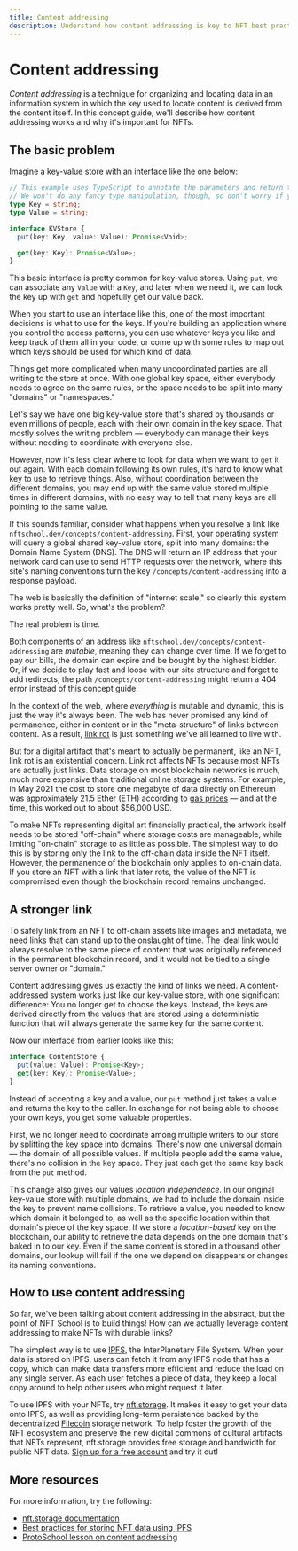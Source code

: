 ```yaml
---
title: Content addressing
description: Understand how content addressing is key to NFT best practices in this developer-focused guide.
---
```


# Content addressing

_Content addressing_ is a technique for organizing and locating data in an information system in which the key used to locate content is derived from the content itself. In this concept guide, we'll describe how content addressing works and why it's important for NFTs.

## The basic problem

Imagine a key-value store with an interface like the one below:

```typescript
// This example uses TypeScript to annotate the parameters and return types of our methods.
// We won't do any fancy type manipulation, though, so don't worry if you're not into TypeScript.
type Key = string;
type Value = string;

interface KVStore {
  put(key: Key, value: Value): Promise<Void>;

  get(key: Key): Promise<Value>;
}
```

This basic interface is pretty common for key-value stores. Using `put`, we can associate any `Value` with a `Key`, and later when we need it, we can look the key up with `get` and hopefully get our value back.

When you start to use an interface like this, one of the most important decisions is what to use for the keys. If you're building an application where you control the access patterns, you can use whatever keys you like and keep track of them all in your code, or come up with some rules to map out which keys should be used for which kind of data.

Things get more complicated when many uncoordinated parties are all writing to the store at once. With one global key space, either everybody needs to agree on the same rules, or the space needs to be split into many "domains" or "namespaces."

Let's say we have one big key-value store that's shared by thousands or even millions of people, each with their own domain in the key space. That mostly solves the writing problem — everybody can manage their keys without needing to coordinate with everyone else.

However, now it's less clear where to look for data when we want to `get` it out again. With each domain following its own rules, it's hard to know what key to use to retrieve things. Also, without coordination between the different domains, you may end up with the same value stored multiple times in different domains, with no easy way to tell that many keys are all pointing to the same value.

If this sounds familiar, consider what happens when you resolve a link like `nftschool.dev/concepts/content-addressing`. First, your operating system will query a global shared key-value store, split into many domains: the Domain Name System (DNS). The DNS will return an IP address that your network card can use to send HTTP requests over the network, where this site's naming conventions turn the key `/concepts/content-addressing` into a response payload.

The web is basically the definition of "internet scale," so clearly this system works pretty well. So, what's the problem?

The real problem is time.

Both components of an address like `nftschool.dev/concepts/content-addressing` are _mutable_, meaning they can change over time. If we forget to pay our bills, the domain can expire and be bought by the highest bidder. Or, if we decide to play fast and loose with our site structure and forget to add redirects, the path `/concepts/content-addressing` might return a 404 error instead of this concept guide.

In the context of the web, where _everything_ is mutable and dynamic, this is just the way it's always been. The web has never promised any kind of permanence, either in content or in the "meta-structure" of links between content. As a result, [link rot](https://en.wikipedia-on-ipfs.org/wiki/Link_rot) is just something we've all learned to live with.

But for a digital artifact that's meant to actually be permanent, like an NFT, link rot is an existential concern. Link rot affects NFTs because most NFTs are actually just links. Data storage on most blockchain networks is much, much more expensive than traditional online storage systems. For example, in May 2021 the cost to store one megabyte of data directly on Ethereum was approximately 21.5 Ether (ETH) according to [gas prices](https://ethgasstation.info) — and at the time, this worked out to about $56,000 USD.

To make NFTs representing digital art financially practical, the artwork itself needs to be stored "off-chain" where storage costs are manageable, while limiting "on-chain" storage to as little as possible. The simplest way to do this is by storing only the link to the off-chain data inside the NFT itself. However, the permanence of the blockchain only applies to on-chain data. If you store an NFT with a link that later rots, the value of the NFT is compromised even though the blockchain record remains unchanged.

## A stronger link

To safely link from an NFT to off-chain assets like images and metadata, we need links that can stand up to the onslaught of time. The ideal link would always resolve to the same piece of content that was originally referenced in the permanent blockchain record, and it would not be tied to a single server owner or "domain."

Content addressing gives us exactly the kind of links we need. A content-addressed system works just like our key-value store, with one significant difference: You no longer get to choose the keys. Instead, the keys are derived directly from the values that are stored using a deterministic function that will always generate the same key for the same content.

Now our interface from earlier looks like this:

```typescript
interface ContentStore {
  put(value: Value): Promise<Key>;
  get(key: Key): Promise<Value>;
}
```

Instead of accepting a key and a value, our `put` method just takes a value and returns the key to the caller. In exchange for not being able to choose your own keys, you get some valuable properties.

First, we no longer need to coordinate among multiple writers to our store by splitting the key space into domains. There's now one universal domain — the domain of all possible values. If multiple people add the same value, there's no collision in the key space. They just each get the same key back from the `put` method.

This change also gives our values _location independence_. In our original key-value store with multiple domains, we had to include the domain inside the key to prevent name collisions. To retrieve a value, you needed to know which domain it belonged to, as well as the specific location within that domain's piece of the key space. If we store a _location-based_ key on the blockchain, our ability to retrieve the data depends on the one domain that's baked in to our key. Even if the same content is stored in a thousand other domains, our lookup will fail if the one we depend on disappears or changes its naming conventions.

## How to use content addressing

So far, we've been talking about content addressing in the abstract, but the point of NFT School is to build things! How can we actually leverage content addressing to make NFTs with durable links?

The simplest way is to use [IPFS](https://ipfs.io), the InterPlanetary File System. When your data is stored on IPFS, users can fetch it from any IPFS node that has a copy, which can make data transfers more efficient and reduce the load on any single server. As each user fetches a piece of data, they keep a local copy around to help other users who might request it later.

To use IPFS with your NFTs, try [nft.storage](https://nft.storage/). It makes it easy to get your data onto IPFS, as well as providing long-term persistence backed by the decentralized [Filecoin](https://filecoin.io/) storage network. To help foster the growth of the NFT ecosystem and preserve the new digital commons of cultural artifacts that NFTs represent, nft.storage provides free storage and bandwidth for public NFT data. [Sign up for a free account](https://nft.storage/login/) and try it out!

## More resources

For more information, try the following:

- [nft.storage documentation](https://nft.storage/#docs)
- [Best practices for storing NFT data using IPFS](https://docs.ipfs.io/how-to/best-practices-for-nft-data/)
- [ProtoSchool lesson on content addressing](https://proto.school/content-addressing/)

